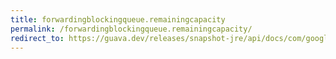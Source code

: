 ```yaml
---
title: forwardingblockingqueue.remainingcapacity
permalink: /forwardingblockingqueue.remainingcapacity/
redirect_to: https://guava.dev/releases/snapshot-jre/api/docs/com/google/common/util/concurrent/ForwardingBlockingQueue.html#remainingCapacity--
---
```

